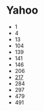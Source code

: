 # Yahoo

- 1
- 4
- 13
- 104
- 139
- 141
- 146
- 206
- [217](../solutions/217.md)
- 284
- 297
- 479
- 491